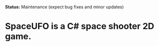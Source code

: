 **Status:** Maintenance (expect bug fixes and minor updates)
# SpaceUFO is a C# space shooter 2D game.
  
